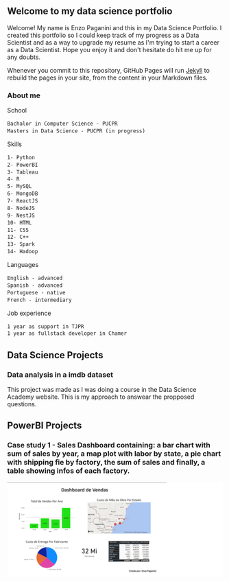 ## Welcome to my data science portfolio

Welcome! My name is Enzo Paganini and this in my Data Science Portfolio. I created this portfolio so I could keep track of my progress as a Data Scientist and as a way to upgrade my resume as I'm trying to start a career as a Data Scientist. Hope you enjoy it and don't hesitate do hit me up for any doubts.

Whenever you commit to this repository, GitHub Pages will run [Jekyll](https://jekyllrb.com/) to rebuild the pages in your site, from the content in your Markdown files.

### About me

School

```markdown
Bachalor in Computer Science - PUCPR
Masters in Data Science - PUCPR (in progress)
```

Skills

```markdown
1- Python
2- PowerBI
3- Tableau
4- R
5- MySQL
6- MongoDB
7- ReactJS
8- NodeJS
9- NestJS
10- HTML
11- CSS
12- C++
13- Spark
14- Hadoop
```

Languages

```markdown
English - advanced
Spanish - advanced
Portuguese - native
French - intermediary
```

Job experience

```markdown
1 year as support in TJPR
1 year as fullstack developer in Chamer
```

## Data Science Projects

### Data analysis in a imdb dataset
This project was made as I was doing a course in the Data Science Academy website. This is my approach to answear the propposed questions.



## PowerBI Projects

### Case study 1 - Sales Dashboard containing: a bar chart with sum of sales by year, a map plot with labor by state, a pie chart with shipping fie by factory, the sum of sales and finally, a table showing infos of each factory.

<img src="imagens/EstudoCaso1.png" alt="hi" class="inline"/>
